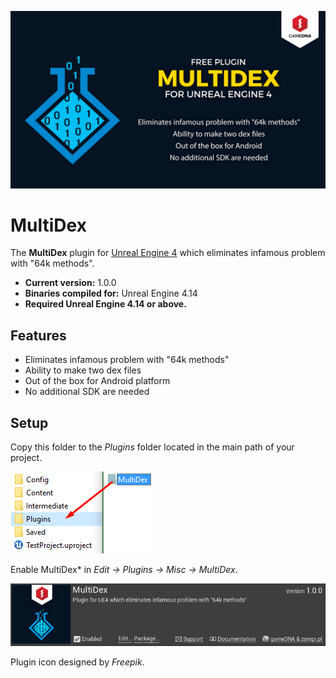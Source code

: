 ![Splash](Resources/Splash.png)

# MultiDex

The **MultiDex** plugin for [Unreal Engine 4](http://www.unrealengine.com) which eliminates infamous problem with "64k methods".

* **Current version:** 1.0.0
* **Binaries compiled for:** Unreal Engine 4.14
* **Required Unreal Engine 4.14 or above.**

## Features
* Eliminates infamous problem with "64k methods"
* Ability to make two dex files
* Out of the box for Android platform
* No additional SDK are needed

## Setup
Copy this folder to the *Plugins* folder located in the main path of your project.

![CopyFiles](Resources/CopyFiles.png)

Enable MultiDex* in *Edit -> Plugins -> Misc -> MultiDex*.

![EnablePlugin](Resources/EnablePlugin.png)

Plugin icon designed by _Freepik_.

